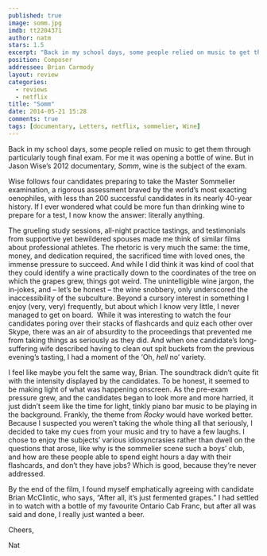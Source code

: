 ```yaml
---
published: true
image: somm.jpg
imdb: tt2204371
author: natm
stars: 1.5
excerpt: "Back in my school days, some people relied on music to get them through particularly tough final exam. For me it was opening a bottle of wine. But in Jason Wise&rsquo;s 2012 documentary, Somm, wine is the subject of the exam."
position: Composer
addressee: Brian Carmody
layout: review
categories: 
  - reviews
  - netflix
title: "Somm"
date: 2014-05-21 15:28
comments: true
tags: [documentary, Letters, netflix, sommelier, Wine]
---
```

<p class="Normal1">Back in my school days, some people relied on music to get them through particularly tough final exam. For me it was opening a bottle of wine. But in Jason Wise&rsquo;s 2012 documentary, <em>Somm</em>, wine is the subject of the exam.</p>
<p class="Normal1">Wise follows four candidates preparing to take the Master Sommelier examination, a rigorous assessment braved by the world&rsquo;s most exacting oenophiles, with less than 200 successful candidates in its nearly 40-year history. If I ever wondered what could be more fun than drinking wine to prepare for a test, I now know the answer: literally anything.</p>
<p class="Normal1">The grueling study sessions, all-night practice tastings, and testimonials from supportive yet bewildered spouses made me think of similar films about professional athletes. The rhetoric is very much the same: the time, money, and dedication required, the sacrificed time with loved ones, the immense pressure to succeed. And while I did think it was kind of cool that they could identify a wine practically down to the coordinates of the tree on which the grapes grew, things got weird. The unintelligible wine jargon, the in-jokes, and &ndash; let&rsquo;s be honest &ndash; the wine snobbery, only underscored the inaccessibility of the subculture. Beyond a cursory interest in something I enjoy (very, very) frequently, but about which I know very little, I never managed to get on board.&nbsp; While it was interesting to watch the four candidates poring over their stacks of flashcards and quiz each other over Skype, there was an air of absurdity to the proceedings that prevented me from taking things as seriously as they did. And when one candidate&rsquo;s long-suffering wife described having to clean out spit buckets from the previous evening&rsquo;s tasting, I had a moment of the &lsquo;Oh, <em>hell</em> no&rsquo; variety.</p>
<p class="Normal1">I feel like maybe you felt the same way, Brian. The soundtrack didn&rsquo;t quite fit with the intensity displayed by the candidates. To be honest, it seemed to be making light of what was happening onscreen. As the pre-exam pressure grew, and the candidates began to look more and more harried, it just didn&rsquo;t seem like the time for light, tinkly piano bar music to be playing in the background. Frankly, the theme from <em>Rocky</em> would have worked better.&nbsp; Because I suspected you weren&rsquo;t taking the whole thing all that seriously, I decided to take my cues from your music and try to have a few laughs. I chose to enjoy the subjects&rsquo; various idiosyncrasies rather than dwell on the questions that arose, like why is the sommelier scene such a boys&rsquo; club, and how are these people able to spend eight hours a day with their flashcards, and don&rsquo;t they have jobs? Which is good, because they&rsquo;re never addressed.</p>
<p class="Normal1">By the end of the film, I found myself emphatically agreeing with candidate Brian McClintic, who says, &ldquo;After all, it&rsquo;s just fermented grapes.&rdquo; I had settled in to watch with a bottle of my favourite Ontario Cab Franc, but after all was said and done, I really just wanted a beer.</p>
<p class="Normal1">Cheers,</p>
<p class="Normal1">Nat</p>
